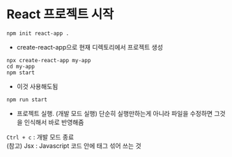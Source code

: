 # React 프로젝트 시작
```npm init react-app .```
* create-react-app으로 현재 디렉토리에서 프로젝트 생성
```
npx create-react-app my-app
cd my-app
npm start
```
* 이것 사용해도됨

```npm run start```
* 프로젝트 실행. (개발 모드 실행) 단순히 실행만하는게 아니라 파일을 수정하면 그것을 인식해서 바로 반영해줌

```Ctrl + c``` : 개발 모드 종료      
(참고) Jsx : Javascript 코드 안에 태그 섞어 쓰는 것
